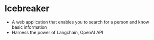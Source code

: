 # Icebreaker
- A web application that enables you to search for a person and know basic information
- Harness the power of Langchain, OpenAI API
